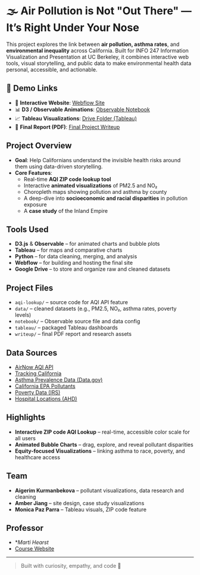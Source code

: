 # 🌫️ Air Pollution is Not "Out There" — It’s Right Under Your Nose

This project explores the link between **air pollution, asthma rates**, and **environmental inequality** across California. Built for INFO 247 Information Visualization and Presentation at UC Berkeley, it combines interactive web tools, visual storytelling, and public data to make environmental health data personal, accessible, and actionable.

## 🔗 Demo Links

- 🔗 **Interactive Website**: [Webflow Site](https://amber-jiang.webflow.io/unlisted-air-asthma)
- 📊 **D3 / Observable Animations**: [Observable Notebook](https://observablehq.com/d/18ed024b41ad6f0c)
- 📈 **Tableau Visualizations**: [Drive Folder (Tableau)](https://drive.google.com/drive/u/0/folders/1J0bAsxAgewaHgumFo866t4FgwsBDkmF_)
- 📝 **Final Report (PDF)**: [Final Project Writeup](https://drive.google.com/file/d/1ZuovHqVgi0QnRcLoqUE8_jtpXxuMv08p/view?usp=drive_link)

## Project Overview

- **Goal**: Help Californians understand the invisible health risks around them using data-driven storytelling.
- **Core Features**:
  - Real-time **AQI ZIP code lookup tool**
  - Interactive **animated visualizations** of PM2.5 and NO₂
  - Choropleth maps showing pollution and asthma by county
  - A deep-dive into **socioeconomic and racial disparities** in pollution exposure
  - A **case study** of the Inland Empire

## Tools Used

- **D3.js** & **Observable** – for animated charts and bubble plots
- **Tableau** – for maps and comparative charts
- **Python** – for data cleaning, merging, and analysis
- **Webflow** – for building and hosting the final site
- **Google Drive** – to store and organize raw and cleaned datasets

## Project Files

- `aqi-lookup/` – source code for AQI API feature
- `data/` – cleaned datasets (e.g., PM2.5, NO₂, asthma rates, poverty levels)
- `notebook/` – Observable source file and data config
- `tableau/` – packaged Tableau dashboards
- `writeup/` – final PDF report and research assets

## Data Sources

- [AirNow AQI API](https://docs.airnowapi.org/webservices)
- [Tracking California](https://trackingcalifornia.org/)
- [Asthma Prevalence Data (Data.gov)](https://catalog.data.gov/dataset/asthma-prevalence-6908c)
- [California EPA Pollutants](https://calepa.ca.gov/)
- [Poverty Data (IRS)](https://www.irs.gov/statistics/soi-tax-stats-individual-income-tax-statistics-2022-zip-code-data-soi)
- [Hospital Locations (AHD)](https://www.ahd.com/states/hospital_CA.html)

## Highlights

- **Interactive ZIP code AQI Lookup** – real-time, accessible color scale for all users
- **Animated Bubble Charts** – drag, explore, and reveal pollutant disparities
- **Equity-focused Visualizations** – linking asthma to race, poverty, and healthcare access

## Team

- **Aigerim Kurmanbekova** – pollutant visualizations, data research and cleaning
- **Amber Jiang** – site design, case study visualizations
- **Monica Paz Parra** – Tableau visuals, ZIP code feature

## Professor 
- **Marti Hearst* 
- [Course Website](https://courses.ischool.berkeley.edu/i247/s25/)

---

> Built with curiosity, empathy, and code 💙
